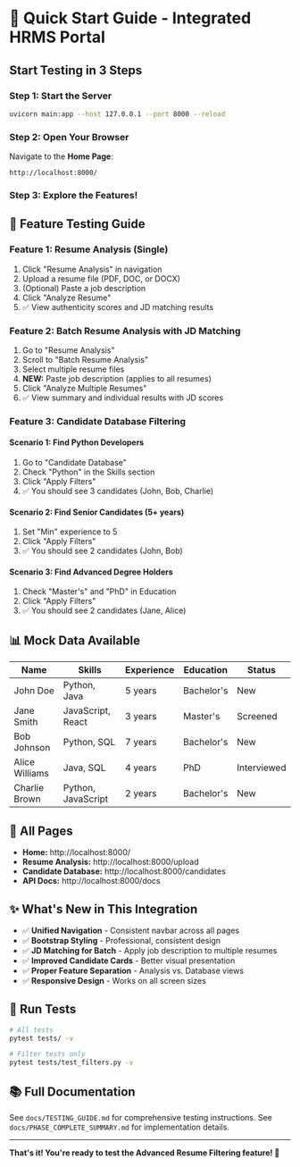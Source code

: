 # 🚀 Quick Start Guide - Integrated HRMS Portal

## Start Testing in 3 Steps

### Step 1: Start the Server
```bash
uvicorn main:app --host 127.0.0.1 --port 8000 --reload
```

### Step 2: Open Your Browser
Navigate to the **Home Page**:
```
http://localhost:8000/
```

### Step 3: Explore the Features!

## 🎯 Feature Testing Guide

### Feature 1: Resume Analysis (Single)

1. Click "Resume Analysis" in navigation
2. Upload a resume file (PDF, DOC, or DOCX)
3. (Optional) Paste a job description
4. Click "Analyze Resume"
5. ✅ View authenticity scores and JD matching results

### Feature 2: Batch Resume Analysis with JD Matching
1. Go to "Resume Analysis"
2. Scroll to "Batch Resume Analysis"
3. Select multiple resume files
4. **NEW:** Paste job description (applies to all resumes)
5. Click "Analyze Multiple Resumes"
6. ✅ View summary and individual results with JD scores

### Feature 3: Candidate Database Filtering

#### Scenario 1: Find Python Developers
1. Go to "Candidate Database"
2. Check "Python" in the Skills section
3. Click "Apply Filters"
4. ✅ You should see 3 candidates (John, Bob, Charlie)

#### Scenario 2: Find Senior Candidates (5+ years)
1. Set "Min" experience to 5
2. Click "Apply Filters"
3. ✅ You should see 2 candidates (John, Bob)

#### Scenario 3: Find Advanced Degree Holders
1. Check "Master's" and "PhD" in Education
2. Click "Apply Filters"
3. ✅ You should see 2 candidates (Jane, Alice)

## 📊 Mock Data Available

| Name | Skills | Experience | Education | Status |
|------|--------|------------|-----------|--------|
| John Doe | Python, Java | 5 years | Bachelor's | New |
| Jane Smith | JavaScript, React | 3 years | Master's | Screened |
| Bob Johnson | Python, SQL | 7 years | Bachelor's | New |
| Alice Williams | Java, SQL | 4 years | PhD | Interviewed |
| Charlie Brown | Python, JavaScript | 2 years | Bachelor's | New |

## 🔗 All Pages

- **Home:** http://localhost:8000/
- **Resume Analysis:** http://localhost:8000/upload
- **Candidate Database:** http://localhost:8000/candidates
- **API Docs:** http://localhost:8000/docs

## ✨ What's New in This Integration

- ✅ **Unified Navigation** - Consistent navbar across all pages
- ✅ **Bootstrap Styling** - Professional, consistent design
- ✅ **JD Matching for Batch** - Apply job description to multiple resumes
- ✅ **Improved Candidate Cards** - Better visual presentation
- ✅ **Proper Feature Separation** - Analysis vs. Database views
- ✅ **Responsive Design** - Works on all screen sizes

## 🧪 Run Tests

```bash
# All tests
pytest tests/ -v

# Filter tests only
pytest tests/test_filters.py -v
```

## 📚 Full Documentation

See `docs/TESTING_GUIDE.md` for comprehensive testing instructions.
See `docs/PHASE_COMPLETE_SUMMARY.md` for implementation details.

---

**That's it! You're ready to test the Advanced Resume Filtering feature! 🎉**
